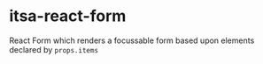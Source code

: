 # itsa-react-form
React Form which renders a focussable form based upon elements declared by `props.items`
